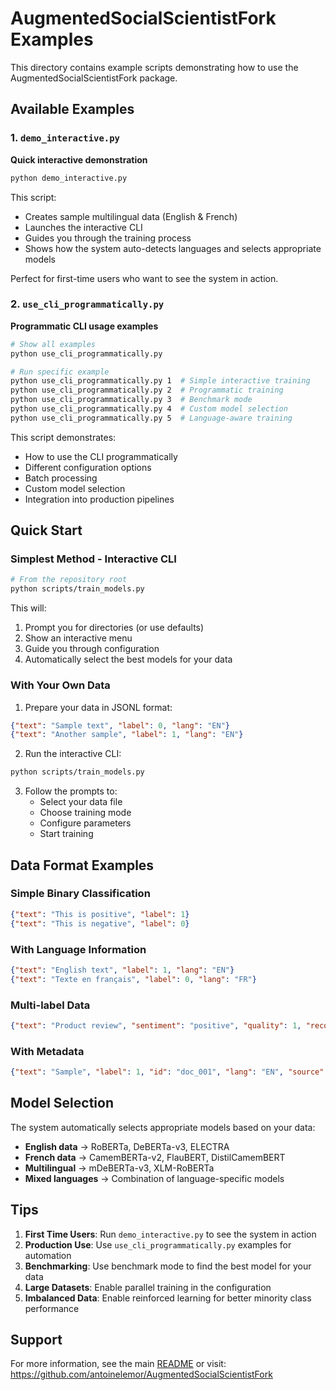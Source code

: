 # AugmentedSocialScientistFork Examples

This directory contains example scripts demonstrating how to use the AugmentedSocialScientistFork package.

## Available Examples

### 1. `demo_interactive.py`
**Quick interactive demonstration**

```bash
python demo_interactive.py
```

This script:
- Creates sample multilingual data (English & French)
- Launches the interactive CLI
- Guides you through the training process
- Shows how the system auto-detects languages and selects appropriate models

Perfect for first-time users who want to see the system in action.

### 2. `use_cli_programmatically.py`
**Programmatic CLI usage examples**

```bash
# Show all examples
python use_cli_programmatically.py

# Run specific example
python use_cli_programmatically.py 1  # Simple interactive training
python use_cli_programmatically.py 2  # Programmatic training
python use_cli_programmatically.py 3  # Benchmark mode
python use_cli_programmatically.py 4  # Custom model selection
python use_cli_programmatically.py 5  # Language-aware training
```

This script demonstrates:
- How to use the CLI programmatically
- Different configuration options
- Batch processing
- Custom model selection
- Integration into production pipelines

## Quick Start

### Simplest Method - Interactive CLI

```bash
# From the repository root
python scripts/train_models.py
```

This will:
1. Prompt you for directories (or use defaults)
2. Show an interactive menu
3. Guide you through configuration
4. Automatically select the best models for your data

### With Your Own Data

1. Prepare your data in JSONL format:
```json
{"text": "Sample text", "label": 0, "lang": "EN"}
{"text": "Another sample", "label": 1, "lang": "EN"}
```

2. Run the interactive CLI:
```bash
python scripts/train_models.py
```

3. Follow the prompts to:
   - Select your data file
   - Choose training mode
   - Configure parameters
   - Start training

## Data Format Examples

### Simple Binary Classification
```json
{"text": "This is positive", "label": 1}
{"text": "This is negative", "label": 0}
```

### With Language Information
```json
{"text": "English text", "label": 1, "lang": "EN"}
{"text": "Texte en français", "label": 0, "lang": "FR"}
```

### Multi-label Data
```json
{"text": "Product review", "sentiment": "positive", "quality": 1, "recommend": true}
```

### With Metadata
```json
{"text": "Sample", "label": 1, "id": "doc_001", "lang": "EN", "source": "twitter"}
```

## Model Selection

The system automatically selects appropriate models based on your data:

- **English data** → RoBERTa, DeBERTa-v3, ELECTRA
- **French data** → CamemBERTa-v2, FlauBERT, DistilCamemBERT
- **Multilingual** → mDeBERTa-v3, XLM-RoBERTa
- **Mixed languages** → Combination of language-specific models

## Tips

1. **First Time Users**: Run `demo_interactive.py` to see the system in action
2. **Production Use**: Use `use_cli_programmatically.py` examples for automation
3. **Benchmarking**: Use benchmark mode to find the best model for your data
4. **Large Datasets**: Enable parallel training in the configuration
5. **Imbalanced Data**: Enable reinforced learning for better minority class performance

## Support

For more information, see the main [README](../README.md) or visit:
https://github.com/antoinelemor/AugmentedSocialScientistFork